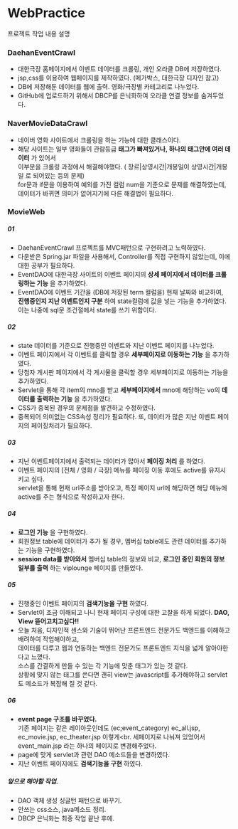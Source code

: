 # WebPractice

프로젝트 작업 내용 설명
### DaehanEventCrawl
- 대한극장 홈페이지에서 이벤트 데이터를 크롤링, 개인 오라클 DB에 저장하였다.
- jsp,css를 이용하여 웹페이지를 제작하였다. (메가박스, 대한극장 디자인 참고)
- DB에 저장해둔 데이터를 웹에 출력. 영화/극장별 카테고리로 나누었다.
- GitHub에 업로드하기 위해서 DBCP를 은닉화하여 오라클 연결 정보를 숨겨두었다. <br>

### NaverMovieDataCrawl
- 네이버 영화 사이트에서 크롤링을 하는 기능에 대한 클래스이다.<br>
- 해당 사이트는 일부 영화들이 관람등급 __태그가 빠져있거나, 하나의 태그안에 여러 데이터__ 가 있어서<br>
  이부분을 크롤링 과정에서 해결해야했다. ( 장르|상영시간|개봉일이 상영시간|개봉일 로 되어있는 등의 문제) <br>
  for문과 if문을 이용하여 예외를 가진 컬럼 num을 기준으로 문제를 해결하였는데, 데이터가 바뀌면 의미가 없어지기에 다른 해결법이 필요하다.<br>
  
### MovieWeb
##### 01
- DaehanEventCrawl 프로젝트를 MVC패턴으로 구현하려고 노력하였다.
- 다운받은 Spring.jar 파일을 사용해서, Controller를 직접 구현하지 않았는데, 이에 대한 공부가 필요하다.
- EventDAO에 대한극장 사이트의 이벤트 페이지의 __상세 페이지에서 데이터를 크롤링하는 기능__ 을 추가하였다.<br>
- EventDAO에 이벤트 기간을 (DB에 저장된 term 컬럼을) 현재 날짜와 비교하여, <br>
  __진행중인지 지난 이벤트인지 구분__ 하여 state컬럼에 값을 넣는 기능을 추가하였다.<br>
  이는 나중에 sql문 조건절에서 state를 쓰기 위함이다. <br>
##### 02
- state 데이터를 기준으로 진행중인 이벤트와 지난 이벤트 페이지를 나누었다. <br>
- 이벤트 페이지에서 각 이벤트를 클릭할 경우 __세부페이지로 이동하는 기능__ 을 추가하였다. <br>
- 당첨자 게시판 페이지에서 각 게시물을 클릭할 경우 세부페이지로 이동하는 기능을 추가하였다. <br>
- Servlet을 통해 각 item의 mno를 받고 __세부페이지에서__ mno에 해당하는 vo의 __데이터를 출력하는 기능__ 을 추가하였다. <br>
- CSS가 중복된 경우의 문제점을 발견하고 수정하였다. <br>
- 중복되어 의미없는 CSS속성 정리가 필요하다. 또, 데이터가 많은 지난 이벤트 페이지의 페이징처리가 필요하다. <br>
##### 03
- 지난 이벤트페이지에서 출력되는 데이터가 많아서 __페이징 처리__ 를 하였다.
- 이벤트 페이지의 [전체 / 영화 / 극장] 메뉴를 페이징 이동 후에도 active를 유지시키고 싶다. <br>
  servlet을 통해 현재 url주소를 받아오고, 특정 페이지 url에 해당하면 해당 메뉴에 active를 주는 형식으로 작성하고자 한다. <br>
  
##### 04
- __로그인 기능__ 을 구현하였다. <br>
- 회원정보 table에 데이터가 추가 될 경우, 멤버십 table에도 관련 데이터를 추가하는 기능을 구현하였다. <br>
- __session data를 받아와서__ 멤버십 table의 정보와 비교, __로그인 중인 회원의 정보 일부를 출력__ 하는 viplounge 페이지를 만들었다.<br>

##### 05
- 진행중인 이벤트 페이지의 __검색기능을 구현__ 하였다.<br>
- Servlet이 조금 이해되고 나니 현재 페이지 구성에 대한 고찰을 하게 되었다. __DAO, View 뜯어고치고싶다!!__ <br>
- 오늘 처음, 디자인적 센스와 기술이 뛰어난 프론트엔드 전문가도 백엔드를 이해하고 배려하여 작업해야하고,<br>
 데이터를 다루고 웹과 연동하는 백엔드 전문가도 프론트엔드 지식을 넓게 알아야한다고 느꼈다.<br>
 소스를 간결하게 만들 수 있는 각 기능에 맞춘 태그가 있는 것 같다. <br>
 상황에 맞지 않는 태그를 쓴다면 괜히 view는 javascript를 추가해야하고 servlet도 메소드가 복잡해 질 것 같다. <br>
 
##### 06
- __event page 구조를 바꾸었다.__ <br>
 기존 페이지는 같은 레이아웃인데도 (ec;event_category) ec_all.jsp, ec_movie.jsp, ec_theater.jsp 이렇게<br.
 세페이지로 나눠져 있었어서 event_main.jsp 라는 하나의 페이지로 변경해주었다.
- page에 맞게 servlet과 관련 DAO 메소드들을 변경하였다. <br>
- 지난 이벤트 페이지에도 __검색기능을 구현__ 하였다.<br>

##### 앞으로 해야할 작업.
- DAO 객체 생성 싱글턴 패턴으로 바꾸기.
- 안쓰는 css소스, java메소드 정리.
- DBCP 은닉화는 최종 작업 끝난 후에.
